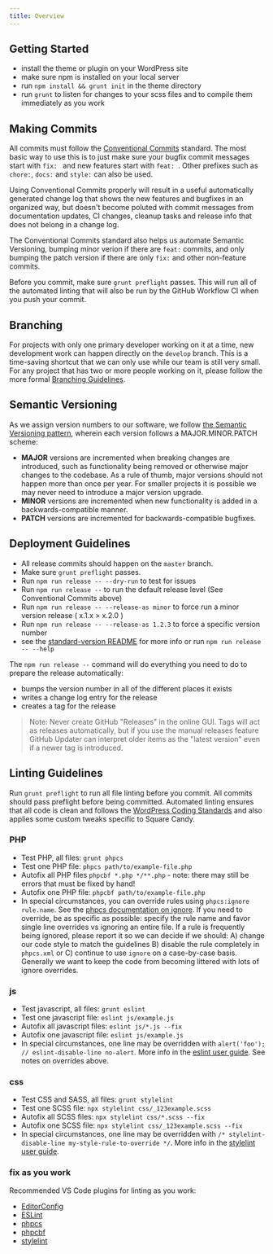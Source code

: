 ```yaml
---
title: Overview
---
```


## Getting Started

* install the theme or plugin on your WordPress site
* make sure npm is installed on your local server
* run `npm install && grunt init` in the theme directory
* run `grunt` to listen for changes to your scss files and to compile them immediately as you work

## Making Commits

All commits must follow the [Conventional Commits](https://www.conventionalcommits.org/) standard. The most basic way to use this is to just make sure your bugfix commit messages start with `fix: ` and new features start with `feat: `. Other prefixes such as `chore:`, `docs:` and `style:` can also be used.

Using Conventional Commits properly will result in a useful automatically generated change log that shows the new features and bugfixes in an organized way, but doesn't become poluted with commit messages from documentation updates, CI changes, cleanup tasks and release info that does not belong in a change log.

The Conventional Commits standard also helps us automate Semantic Versioning, bumping minor verion if there are `feat:` commits, and only bumping the patch version if there are only `fix:` and other non-feature commits.

Before you commit, make sure `grunt preflight` passes. This will run all of the automated linting that will also be run by the GitHub Workflow CI when you push your commit.

## Branching

For projects with only one primary developer working on it at a time, new development work can happen directly on the `develop` branch. This is a time-saving shortcut that we can only use while our team is still very small. For any project that has two or more people working on it, please follow the more formal [Branching Guidelines](/branching-guidelines).

## Semantic Versioning

As we assign version numbers to our software, we follow [the Semantic Versioning pattern](http://semver.org/), wherein each version follows a MAJOR.MINOR.PATCH scheme:

* **MAJOR** versions are incremented when breaking changes are introduced, such as functionality being removed or otherwise major changes to the codebase. As a rule of thumb, major versions should not happen more than once per year. For smaller projects it is possible we may never need to introduce a major version upgrade.
* **MINOR** versions are incremented when new functionality is added in a backwards-compatible manner.
* **PATCH** versions are incremented for backwards-compatible bugfixes.

## Deployment Guidelines

* All release commits should happen on the `master` branch.
* Make sure `grunt preflight` passes.
* Run `npm run release -- --dry-run` to test for issues
* Run `npm run release --` to run the default release level (See Conventional Commits above)
* Run `npm run release -- --release-as minor` to force run a minor version release ( x.1.x > x.2.0 )
* Run `npm run release -- --release-as 1.2.3` to force a specific version number
* see the [standard-version README](https://github.com/conventional-changelog/standard-version) for more info or run `npm run release -- --help`

The `npm run release --` command will do everything you need to do to prepare the release automatically:
* bumps the version number in all of the different places it exists
* writes a change log entry for the release
* creates a tag for the release

> Note: Never create GitHub "Releases" in the online GUI. Tags will act as releases automatically, but if you use the manual releases feature GitHub Updater can interpret older items as the "latest version" even if a newer tag is introduced.

## Linting Guidelines

Run `grunt preflight` to run all file linting before you commit. All commits should pass preflight before being committed. Automated linting ensures that all code is clean and follows the [WordPress Coding Standards](https://make.wordpress.org/core/handbook/best-practices/coding-standards/) and also applies some custom tweaks specific to Square Candy. 

### PHP

* Test PHP, all files: `grunt phpcs`
* Test one PHP file: `phpcs path/to/example-file.php`
* Autofix all PHP files `phpcbf *.php */**.php` - note: there may still be errors that must be fixed by hand!
* Autofix one PHP file: `phpcbf path/to/example-file.php`
* In special circumstances, you can override rules using `phpcs:ignore rule.name`. See the [phpcs documentation on ignore](https://github.com/squizlabs/PHP_CodeSniffer/wiki/Advanced-Usage#ignoring-parts-of-a-file). If you need to override, be as specific as possible: specify the rule name and favor single line overrides vs ignoring an entire file. If a rule is frequently being ignored, please report it so we can decide if we should: A) change our code style to match the guidelines B) disable the rule completely in `phpcs.xml` or C) continue to use `ignore` on a case-by-case basis. Generally we want to keep the code from becoming littered with lots of ignore overrides.

### js

* Test javascript, all files: `grunt eslint`
* Test one javascript file: `eslint js/example.js`
* Autofix all javascript files: `eslint js/*.js --fix`
* Autofix one javascript file: `eslint js/example.js`
* In special circumstances, one line may be overridden with `alert('foo'); // eslint-disable-line no-alert`. More info in the [eslint user guide](https://eslint.org/docs/user-guide/configuring#disabling-rules-with-inline-comments). See notes on overrides above.

### css

* Test CSS and SASS, all files: `grunt stylelint`
* Test one SCSS file: `npx stylelint css/_123example.scss`
* Autofix all SCSS files: `npx stylelint css/*.scss --fix`
* Autofix one SCSS file: `npx stylelint css/_123example.scss --fix`
* In special circumstances, one line may be overridden with `/* stylelint-disable-line my-style-rule-to-override */`. More info in the [stylelint user guide](https://stylelint.io/user-guide/ignore-code). 

### fix as you work

Recommended VS Code plugins for linting as you work:

* [EditorConfig](https://marketplace.visualstudio.com/items?itemName=EditorConfig.EditorConfig)
* [ESLint](https://marketplace.visualstudio.com/items?itemName=dbaeumer.vscode-eslint)
* [phpcs](https://marketplace.visualstudio.com/items?itemName=ikappas.phpcs)
* [phpcbf](https://marketplace.visualstudio.com/items?itemName=persoderlind.vscode-phpcbf)
* [stylelint](https://marketplace.visualstudio.com/items?itemName=stylelint.vscode-stylelint)

